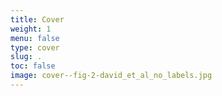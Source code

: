 ```yaml
---
title: Cover
weight: 1
menu: false
type: cover
slug: .
toc: false
image: cover--fig-2-david_et_al_no_labels.jpg
---
```

